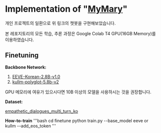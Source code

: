# Implementation of "[MyMary](https://github.com/boostcampaitech5/level3_nlp_finalproject-nlp-12)"
개인 프로젝트의 일환으로 위 링크의 챗봇을 구현해보았습니다.

본 레포지토리의 모든 학습, 추론 과정은 Google Colab T4 GPU(16GB Memory)를 이용하였습니다.

## Finetuning

**Backbone Network:**
1. [EEVE-Korean-2.8B-v1.0](https://huggingface.co/yanolja/EEVE-Korean-2.8B-v1.0)
2. [kullm-polyglot-5.8b-v2](https://huggingface.co/nlpai-lab/kullm-polyglot-5.8b-v2)

GPU 메모리에 여유가 있으시다면 10B 이상의 모델을 사용하시는 것을 권장합니다.

**Dataset:**

[empathetic_dialogues_multi_turn_ko](ohilikeit/empathetic_dialogues_mutli_turn_ko)

**How-to-train**
'''bash
cd finetune
python train.py --base_model eeve or kullm --add_eos_token
'''
